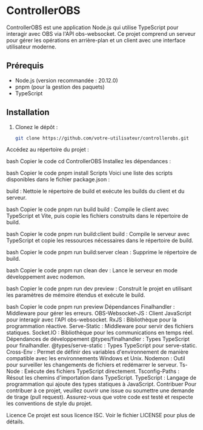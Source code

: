 # ControllerOBS

ControllerOBS est une application Node.js qui utilise TypeScript pour interagir avec OBS via l'API obs-websocket. Ce projet comprend un serveur pour gérer les opérations en arrière-plan et un client avec une interface utilisateur moderne.

## Prérequis

- Node.js (version recommandée : 20.12.0)
- pnpm (pour la gestion des paquets)
- TypeScript

## Installation

1. Clonez le dépôt :

   ```bash
   git clone https://github.com/votre-utilisateur/controllerobs.git
Accédez au répertoire du projet :

bash
Copier le code
cd ControllerOBS
Installez les dépendances :

bash
Copier le code
pnpm install
Scripts
Voici une liste des scripts disponibles dans le fichier package.json :

build : Nettoie le répertoire de build et exécute les builds du client et du serveur.

bash
Copier le code
pnpm run build
build
: Compile le client avec TypeScript et Vite, puis copie les fichiers construits dans le répertoire de build.

bash
Copier le code
pnpm run build:client
build
: Compile le serveur avec TypeScript et copie les ressources nécessaires dans le répertoire de build.

bash
Copier le code
pnpm run build:server
clean : Supprime le répertoire de build.

bash
Copier le code
pnpm run clean
dev : Lance le serveur en mode développement avec nodemon.

bash
Copier le code
pnpm run dev
preview : Construit le projet en utilisant les paramètres de mémoire étendus et exécute le build.

bash
Copier le code
pnpm run preview
Dépendances
Finalhandler : Middleware pour gérer les erreurs.
OBS-Websocket-JS : Client JavaScript pour interagir avec l'API obs-websocket.
RxJS : Bibliothèque pour la programmation réactive.
Serve-Static : Middleware pour servir des fichiers statiques.
Socket.IO : Bibliothèque pour les communications en temps réel.
Dépendances de développement
@types/finalhandler : Types TypeScript pour finalhandler.
@types/serve-static : Types TypeScript pour serve-static.
Cross-Env : Permet de définir des variables d'environnement de manière compatible avec les environnements Windows et Unix.
Nodemon : Outil pour surveiller les changements de fichiers et redémarrer le serveur.
Ts-Node : Exécute des fichiers TypeScript directement.
Tsconfig-Paths : Résout les chemins d'importation dans TypeScript.
TypeScript : Langage de programmation qui ajoute des types statiques à JavaScript.
Contribuer
Pour contribuer à ce projet, veuillez ouvrir une issue ou soumettre une demande de tirage (pull request). Assurez-vous que votre code est testé et respecte les conventions de style du projet.

Licence
Ce projet est sous licence ISC. Voir le fichier LICENSE pour plus de détails.
